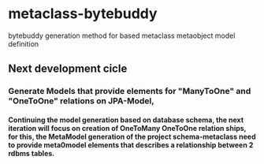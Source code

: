 # metaclass-bytebuddy
bytebuddy generation method for based metaclass metaobject model definition

## Next development cicle
### Generate Models that provide elements for "ManyToOne" and "OneToOne" relations on JPA-Model,
#### Continuing the model generation based on database schema, the next iteration will focus on creation of OneToMany OneToOne relation ships, for this, the MetaModel generation of the project schema-metaclass need to provide meta0model elements that describes a relationship between 2 rdbms tables.
